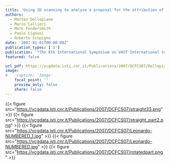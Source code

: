 ```yaml
---
title: 'Using 3D scanning to analyze a proposal for the attribution of a bronze horse to Leonardo da Vinci'
authors:
  - Matteo Dellepiane
  - Marco Callieri
  - Mark Fondersmith
  - Paolo Cignoni
  - Roberto Scopigno
date: '2007-01-01T00:00:00Z'
publication_types: ['1']
publication: '*The 8th International Symposium on VAST International Symposium on Virtual Reality, Archaeology and Cultural Heritage*'
featured: false

url_pdf: https://vcgdata.isti.cnr.it/Publications/2007/DCFCS07/Dellepiane_etal_Using3D.pdf
image:
#    caption: 'Image'
    focal_point: ''
    preview_only: false
    share: false
---
```

{{< figure src="https://vcgdata.isti.cnr.it/Publications/2007/DCFCS07/straight33.png" >}}
{{< figure src="https://vcgdata.isti.cnr.it/Publications/2007/DCFCS07/straight_part2.png" >}}
{{< figure src="https://vcgdata.isti.cnr.it/Publications/2007/DCFCS07/Leonardo-NUMBERED_1.jpg" >}}
{{< figure src="https://vcgdata.isti.cnr.it/Publications/2007/DCFCS07/Leonardo-NUMBERED.jpg" >}}
{{< figure src="https://vcgdata.isti.cnr.it/Publications/2007/DCFCS07/rotatedpart.png" >}}
